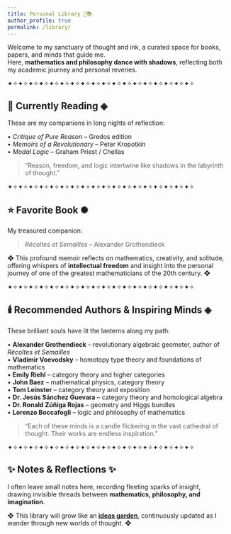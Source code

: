 ```yaml
---
title: Personal Library 🖤📚
author_profile: true
permalink: /library/
---
```



Welcome to my sanctuary of thought and ink, a curated space for books, papers, and minds that guide me.  
Here, **mathematics and philosophy dance with shadows**, reflecting both my academic journey and personal reveries.

✦✧✦✧✦✧✦✧✦✧✦✧✦✧✦✧✦✧✦✧✦✧✦✧✦✧✦✧✦✧✦✧✦✧✦✧

## 📖 Currently Reading ◈
These are my companions in long nights of reflection:

• *Critique of Pure Reason* – Gredos edition  
• *Memoirs of a Revolutionary* – Peter Kropotkin  
• *Modal Logic* – Graham Priest / Chellas  

> “Reason, freedom, and logic intertwine like shadows in the labyrinth of thought.”  

✦✧✦✧✦✧✦✧✦✧✦✧✦✧✦✧✦✧✦✧✦✧✦✧✦✧✦✧✦✧✦✧✦✧✦✧

## ⭐ Favorite Book ✺
My treasured companion:

> *Récoltes et Semailles* – Alexander Grothendieck

❖ This profound memoir reflects on mathematics, creativity, and solitude, offering whispers of **intellectual freedom** and insight into the personal journey of one of the greatest mathematicians of the 20th century. ❖

✦✧✦✧✦✧✦✧✦✧✦✧✦✧✦✧✦✧✦✧✦✧✦✧✦✧✦✧✦✧✦✧✦✧✦✧

## 🕯️ Recommended Authors & Inspiring Minds ◈
These brilliant souls have lit the lanterns along my path:

• **Alexander Grothendieck** – revolutionary algebraic geometer, author of *Récoltes et Semailles*  
• **Vladimir Voevodsky** – homotopy type theory and foundations of mathematics  
• **Emily Riehl** – category theory and higher categories  
• **John Baez** – mathematical physics, category theory  
• **Tom Leinster** – category theory and exposition  
• **Dr. Jesús Sánchez Guevara** – category theory and homological algebra  
• **Dr. Ronald Zúñiga Rojas** – geometry and Higgs bundles  
• **Lorenzo Boccafogli** – logic and philosophy of mathematics  

> “Each of these minds is a candle flickering in the vast cathedral of thought. Their works are endless inspiration.”  

✦✧✦✧✦✧✦✧✦✧✦✧✦✧✦✧✦✧✦✧✦✧✦✧✦✧✦✧✦✧✦✧✦✧✦✧

## ✨ Notes & Reflections ✨
I often leave small notes here, recording fleeting sparks of insight,  
drawing invisible threads between **mathematics, philosophy, and imagination**.  

❖ This library will grow like an [**ideas garden**](/blog/2025-ideas-garden), continuously updated as I wander through new worlds of thought. ❖
